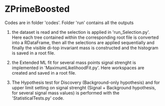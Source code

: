 # ZPrimeBoosted

Codes are in folder 'codes'. Folder 'run' contains all the outputs

  1) the dataset is read and the selection is applied in 'run_Selection.py'. 
     Here each tree contained within the corresponding root file is converted into a RDataFrame, then all the selections are applied sequentially and finally the        visible di-top invariant mass is constructed and the histogram is saved in a root file.
     
 2)  the Extended ML fit for several mass points signal strenght is implemented in 'MaximumLikelihoodFit.py'. Here workspaces are created and saved in a root file.

 3)  The Hypothesis test for Discovery (Background-only hypothesis) and for upper limit setting on signal strenght (Signal + Background hypothesis, for several signal mass values) is performed with the 'StatisticalTests.py' code.
